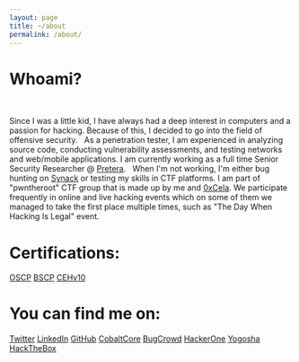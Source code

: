 ```yaml
---
layout: page
title: ~/about
permalink: /about/
---
```


# Whoami?
&nbsp;

Since I was a little kid, I have always had a deep interest in computers and a passion for hacking. Because of this, I decided to go into the field of offensive security.
&nbsp;
As a penetration tester, I am experienced in analyzing source code, conducting vulnerability assessments, and testing networks and web/mobile applications. I am currently working as a full time Senior Security Researcher @ [Pretera](https://pretera.com/).
&nbsp;
When I'm not working, I'm either bug hunting on [Synack](https://www.synack.com/red-team/) or testing my skills in CTF platforms. I am part of "pwntheroot" CTF group that is made up by me and [0xCela](https://twitter.com/0xcela). We participate frequently in online and live hacking events  which on some of them we managed to take the first place multiple times, such as "The Day When Hacking Is Legal" event.

# Certifications:

[OSCP](https://www.credential.net/24b5cdee-cd23-44d8-9f22-a01526ae3320#gs.vv0uhs)
[BSCP](https://portswigger.net/web-security/e/c/888362b042e4f7a2)
[CEHv10](https://bit.ly/2H5VsVd)

# You can find me on:

[Twitter](https://twitter.com/arbennsh)
[LinkedIn](https://linkedin.com/in/arbensshala)
[GitHub](https://github.com/spenkk)
[CobaltCore](https://app.cobalt.io/ashala)
[BugCrowd](https://bugcrowd.com/arbenn)
[HackerOne](https://hackerone.com/arbenn)
[Yogosha](https://app.yogosha.com/r/arbenn)
[HackTheBox](https://www.hackthebox.eu/profile/19869)
